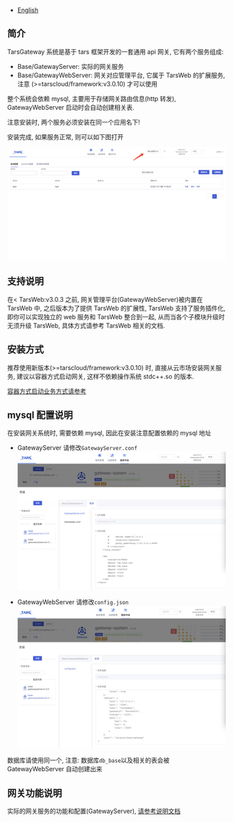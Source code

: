 - [English](README.en.md)

## 简介

TarsGateway 系统是基于 tars 框架开发的一套通用 api 网关, 它有两个服务组成:

- Base/GatewayServer: 实际的网关服务
- Base/GatewayWebServer: 网关对应管理平台, 它属于 TarsWeb 的扩展服务, 注意 (>=tarscloud/framework:v3.0.10) 才可以使用

整个系统会依赖 mysql, 主要用于存储网关路由信息(http 转发), GatewayWebServer 启动时会自动创建相关表.

注意安装时, 两个服务必须安装在同一个应用名下!

安装完成, 如果服务正常, 则可以如下图打开

![网关服务](images/gateway.jpg)

## 支持说明

在< TarsWeb:v3.0.3 之前, 网关管理平台(GatewayWebServer)被内置在 TarsWeb 中, 之后版本为了提供 TarsWeb 的扩展性, TarsWeb 支持了服务插件化, 即你可以实现独立的 web 服务和 TarsWeb 整合到一起, 从而当各个子模块升级时无须升级 TarsWeb, 具体方式请参考 TarsWeb 相关的文档.

## 安装方式

推荐使用新版本(>=tarscloud/framework:v3.0.10) 时, 直接从云市场安装网关服务, 建议以容器方式启动网关, 这样不依赖操作系统 stdc++.so 的版本.

[容器方式启动业务方式请参考](https://doc.tarsyun.com/#/installation/service-docker.md)

## mysql 配置说明

在安装网关系统时, 需要依赖 mysql, 因此在安装注意配置依赖的 mysql 地址

- GatewayServer 请修改`GatewayServer.conf`
![服务配置](./images/config_server.jpeg)

- GatewayWebServer 请修改`config.json`
![服务配置](./images/gateway_web.jpeg)


数据库请使用同一个, 注意: 数据库`db_base`以及相关的表会被 GatewayWebServer 自动创建出来


## 网关功能说明

实际的网关服务的功能和配置(GatewayServer), [请参考说明文档](./doc/Gateway.md)

